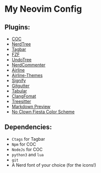 # My Neovim Config

## Plugins:
- [COC](https://github.com/neoclide/coc.nvim)
- [NerdTree](https://github.com/preservim/nerdtree)
- [Tagbar](https://github.com/preservim/tagbar)
- [FZF](https://github.com/junegunn/fzf.vim)
- [UndoTree](https://github.com/mbbill/undotree)
- [NerdCommenter](https://github.com/preservim/nerdcommenter)
- [Airline](https://github.com/vim-airline/vim-airline)
- [Airline-Themes](https://github.com/vim-airline/vim-airline-themes)
- [Signify](https://github.com/mhinz/vim-signify)
- [Gitgutter](https://github.com/airblade/vim-gitgutter)
- [Tabular](https://github.com/godlygeek/tabular)
- [ClangFomat](https://github.com/rhysd/vim-clang-format)
- [Treesitter](https://github.com/nvim-treesitter/nvim-treesitter)
- [Markdown Preview](https://github.com/iamcco/markdown-preview.nvim)
- [No Clown Fiesta Color Scheme](https://github.com/aktersnurra/no-clown-fiesta.nvim)

## Dependencies:

- `Ctags` for Tagbar
- `Npm` for COC
- `NodeJs` for COC
- `python3` and `lua`
- `git`
- A Nerd font of your choice (for the icons!)
